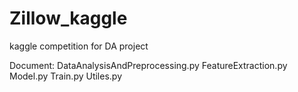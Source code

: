 # Zillow_kaggle
kaggle competition for DA project

Document:
DataAnalysisAndPreprocessing.py
FeatureExtraction.py
Model.py
Train.py
Utiles.py
